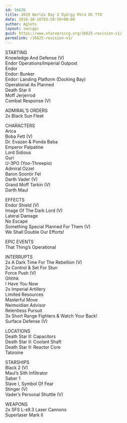 ```yaml
---
id: 16626
title: 2019 Worlds Day 2 György Póra DS TTO
date: 2019-10-16T03:50:50+00:00
author: Aglets
layout: swccgpc
guid: https://www.starwarsccg.org/16625-revision-v1/
permalink: /16625-revision-v1/
---
```

STARTING  
Knowledge And Defense (V)  
Endor Operations/Imperial Outpost  
Endor  
Endor: Bunker  
Endor: Landing Platform (Docking Bay)  
Operational As Planned  
Death Star II  
Moff Jerjerrod  
Combat Response (V)

ADMIRAL’S ORDERS  
2x Black Sun Fleet

CHARACTERS  
Arica  
Boba Fett (V)  
Dr. Evazan & Ponda Baba  
Emperor Palpatine  
Lord Sidious  
Guri  
U-3PO (Yoo-Threepio)  
Admiral Ozzel  
Baron Soontir Fel  
Darth Vader (V)  
Grand Moff Tarkin (V)  
Darth Maul

EFFECTS  
Endor Shield (V)  
Image Of The Dark Lord (V)  
Lateral Damage  
No Escape  
Something Special Planned For Them (V)  
We Shall Double Our Efforts!

EPIC EVENTS  
That Thing&#8217;s Operational

INTERRUPTS  
2x A Dark Time For The Rebellion (V)  
2x Control & Set For Stun  
Force Push (V)  
Ghhhk  
I Have You Now  
2x Imperial Artillery  
Limited Resources  
Masterful Move  
Neimoidian Advisor  
Relentless Pursuit  
3x Short Range Fighters & Watch Your Back!  
Surface Defense (V)

LOCATIONS  
Death Star II: Capacitors  
Death Star II: Coolant Shaft  
Death Star II: Reactor Core  
Tatooine

STARSHIPS  
Black 2 (V)  
Maul&#8217;s Sith Infiltrator  
Saber 1  
Slave I, Symbol Of Fear  
Stinger (V)  
Vader&#8217;s Personal Shuttle (V)

WEAPONS  
2x SFS L-s9.3 Laser Cannons  
Superlaser Mark II
